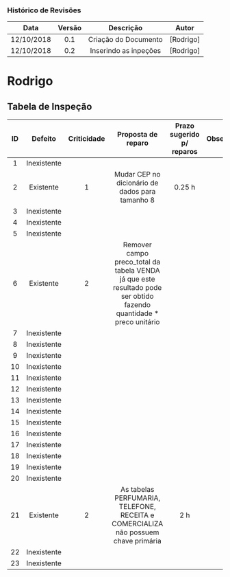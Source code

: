 [Rodrigo Oliveira]: https://github.com/rodrigocam

### Histórico de Revisões

| Data       | Versão | Descrição            |         Autor             |
|:----------:|:------:|:--------------------:|:-------------------------:|
| 12/10/2018 | 0.1 | Criação do Documento | [Rodrigo] |
| 12/10/2018 | 0.2 | Inserindo as inpeções | [Rodrigo] |


# Rodrigo
## Tabela de Inspeção

| ID| Defeito | Criticidade | Proposta de reparo | Prazo sugerido p/ reparos | Observações |
|:-:|:-------:|:-----------:|:------------------:|:-------------------------:|:-----------:|
| 1 | Inexistente | | | | |
| 2 | Existente | 1 | Mudar CEP no dicionário de dados para tamanho 8 | 0.25 h | |
| 3 | Inexistente | | | | |
| 4 | Inexistente | | | | |
| 5 | Inexistente | | | | |
| 6 | Existente | 2 | Remover campo preco_total da tabela VENDA já que este resultado pode ser obtido fazendo quantidade * preco unitário |
| 7 | Inexistente | | | | |
| 8 | Inexistente | | | | |
| 9 | Inexistente | | | | |
| 10 | Inexistente | | | | |
| 11 | Inexistente | | | | |
| 12 | Inexistente | | | | |
| 13 | Inexistente | | | | |
| 14 | Inexistente | | | | |
| 15 | Inexistente | | | | |
| 16 | Inexistente | | | | |
| 17 | Inexistente | | | | |
| 18 | Inexistente | | | | |
| 19 | Inexistente | | | | |
| 20 | Inexistente | | | | |
| 21 | Existente | 2 | As tabelas PERFUMARIA, TELEFONE, RECEITA e COMERCIALIZA não possuem chave primária | 2 h | |
| 22 | Inexistente | | | | |
| 23 | Inexistente | | | | |


